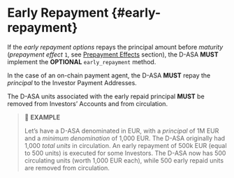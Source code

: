# Early Repayment {#early-repayment}

If the *early repayment options* repays the principal amount before *maturity* (*prepayment
effect* `1`, see [Prepayment Effects](./early-repayment-options.md#prepayment-effects)
section), the D-ASA **MUST** implement the **OPTIONAL** `early_repayment` method.

In the case of an on-chain payment agent, the D-ASA **MUST** repay the *principal*
to the Investor Payment Addresses.

The D-ASA units associated with the early repaid principal **MUST** be removed from
Investors’ Accounts and from circulation.

> 📎 **EXAMPLE**
>
> Let’s have a D-ASA denominated in EUR, with a *principal* of 1M EUR and a *minimum
> denomination* of 1,000 EUR. The D-ASA originally had 1,000 *total units* in circulation.
> An early repayment of 500k EUR (equal to 500 units) is executed for some Investors.
> The D-ASA now has 500 circulating units (worth 1,000 EUR each), while 500 early
> repaid units are removed from circulation.
